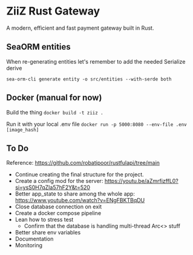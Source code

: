 # ZiiZ Rust Gateway

A modern, efficient and fast payment gateway built in Rust.

## SeaORM entities

When re-generating entities let's remember to add the needed Serialize derive

`sea-orm-cli generate entity -o src/entities --with-serde both`

## Docker (manual for now)

Build the thing
`docker build -t ziiz .`

Run it with your local .env file
`docker run -p 5000:8080 --env-file .env [image_hash]`

## To Do

Reference: https://github.com/robatipoor/rustfulapi/tree/main

-   Continue creating the final structure for the project.
-   Create a config mod for the server: https://youtu.be/aZmrfizffL0?si=ysS0H7qZIa57hF2Y&t=520
-   Better app_state to share among the whole app: https://www.youtube.com/watch?v=ENgFBKTBqDU
-   Close database connection on exit
-   Create a docker compose pipeline
-   Lean how to stress test
    -   Confirm that the database is handling multi-thread Arc<> stuff
-   Better share env variables
-   Documentation
-   Monitoring
